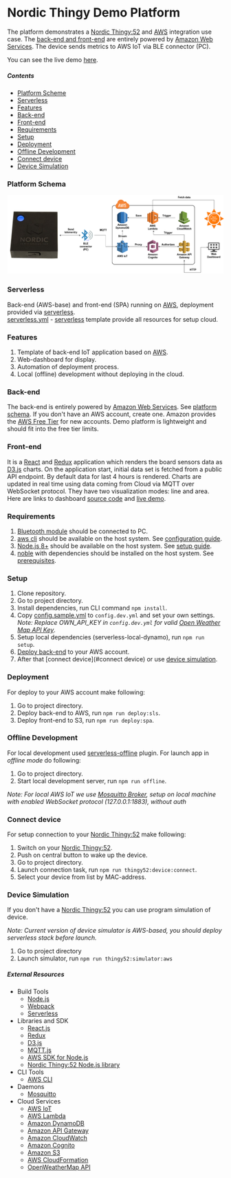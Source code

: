 Nordic Thingy Demo Platform
=============

The platform demonstrates a [Nordic Thingy:52](https://www.nordicsemi.com/eng/Products/Nordic-Thingy-52) and [AWS](https://aws.amazon.com) integration use case.
The [back-end and front-end](docs/AWS.md) are entirely powered by [Amazon Web Services](https://aws.amazon.com/).
The device sends metrics to AWS IoT via BLE connector (PC).

You can see the live demo [here](http://iot-demo.nordic.klika-tech.com/#/dashboard).

##### Contents

- [Platform Scheme](#platform-scheme)
- [Serverless](#serverless)
- [Features](#features)
- [Back-end](#back-end)
- [Front-end](#front-end)
- [Requirements](#requirements)
- [Setup](#setup)
- [Deployment](#deployment)
- [Offline Development](#offline-development)
- [Connect device](#connect-device)
- [Device Simulation](#device-simulation)
        
### Platform Schema

<p align="left">
  <img src="./assets/schema.png" atl="Nordic Thingy Demo Platform Scheme" />
</p>    
    
### Serverless

Back-end (AWS-base) and front-end (SPA) running on [AWS](https://aws.amazon.com/), deployment provided via [serverless](https://serverless.com/). <br/> [serverless.yml](../serverless.yml) - [serverless](https://serverless.com/) template provide all resources for setup cloud.

### Features

1. Template of back-end IoT application based on [AWS](https://aws.amazon.com/).
1. Web-dashboard for display.
1. Automation of deployment process.
1. Local (offline) development without deploying in the cloud.

### Back-end

The back-end is entirely powered by [Amazon Web Services](https://aws.amazon.com/). See [platform schema](#platform-scheme). If you don't have an AWS account, create one. Amazon provides the [AWS Free Tier](https://aws.amazon.com/free/) for new accounts. Demo platform is lightweight and should fit into the free tier limits.

### Front-end

It is a [React](https://facebook.github.io/react/) and [Redux](https://redux.js.org/) application which renders the board sensors data as [D3.js](https://d3js.org/) charts. On the application start, initial data set is fetched from a public API endpoint. 
By default data for last 4 hours is rendered. Charts are updated in real time using data coming from Cloud via MQTT over WebSocket protocol. They have two visualization modes: line and area.
Here are links to dashboard [source code](./web) and [live demo](http://iot-demo.nordic.klika-tech.com/#/dashboard). 

### Requirements

1. [Bluetooth module](https://aws.amazon.com/cli/) should be connected to PC.
1. [aws cli](https://aws.amazon.com/cli/) should be available on the host system. See [configuration guide](http://docs.aws.amazon.com/cli/latest/userguide/cli-chap-getting-started.html).
1. [Node.js 8+](https://nodejs.org/en/) should be available on the host system. See [setup guide](https://github.com/creationix/nvm#installation).
1. [noble](https://github.com/sandeepmistry/noble) with dependencies should be installed on the host system. See [prerequisites](https://github.com/sandeepmistry/noble#prerequisites).

### Setup

1. Clone repository.
1. Go to project directory.
1. Install dependencies, run CLI command `npm install`.
1. Copy [config.sample.yml](./config.sample.yml) to `config.dev.yml` and set your own settings. _Note: Replace OWN_API_KEY in `config.dev.yml` for valid [Open Weather Map API Key](https://openweathermap.org/appid)_.
1. Setup local dependencies (serverless-local-dynamo), run `npm run setup`.
1. [Deploy back-end](#deployment) to your AWS account.
1. After that [connect device](#connect device) or use [device simulation](#device-simulation).

### Deployment

For deploy to your AWS account make following:

1. Go to project directory.
1. Deploy back-end to AWS, run `npm run deploy:sls`.
1. Deploy front-end to S3, run `npm run deploy:spa`.

### Offline Development

For local development used [serverless-offline](https://github.com/dherault/serverless-offline) plugin.
For launch app in _offline mode_ do following: 

1. Go to project directory.
1. Start local development server, run `npm run offline`.

_Note: For local AWS IoT we use [Mosquitto Broker](https://mosquitto.org/), setup on local machine with enabled WebSocket protocol (127.0.0.1:1883), without auth_

### Connect device  

For setup connection to your [Nordic Thingy:52](https://www.nordicsemi.com/eng/Products/Nordic-Thingy-52) make following:

1. Switch on your [Nordic Thingy:52](https://www.nordicsemi.com/eng/Products/Nordic-Thingy-52). 
1. Push on central button to wake up the device. 
1. Go to project directory.
1. Launch connection task, run `npm run thingy52:device:connect`.
1. Select your device from list by MAC-address.

### Device Simulation

If you don't have a [Nordic Thingy:52](https://www.nordicsemi.com/eng/Products/Nordic-Thingy-52) you can use program simulation of device.

_Note: Current version of device simulator is AWS-based, you should deploy serverless stack before launch._

1. Go to project directory
1. Launch simulator, run `npm run thingy52:simulator:aws`
   	
##### External Resources

- Build Tools
	- [Node.js](https://nodejs.org/en/)
	- [Webpack](https://webpack.github.io/)
	- [Serverless](https://serverless.com/)
- Libraries and SDK
	- [React.js](https://facebook.github.io/react/)
	- [Redux](https://redux.js.org/)
	- [D3.js](https://d3js.org/)
	- [MQTT.js](https://github.com/mqttjs/MQTT.js)
	- [AWS SDK for Node.js](https://aws.amazon.com/sdk-for-node-js/)
	- [Nordic Thingy:52 Node.js library](https://www.npmjs.com/package/thingy52)
- CLI Tools
	- [AWS CLI](https://aws.amazon.com/cli/)
- Daemons
	- [Mosquitto](https://mosquitto.org/)
- Cloud Services
	- [AWS IoT](https://aws.amazon.com/iot/)
	- [AWS Lambda](https://aws.amazon.com/lambda/) 
	- [Amazon DynamoDB](https://aws.amazon.com/dynamodb/)
	- [Amazon API Gateway](https://aws.amazon.com/api-gateway/)
	- [Amazon CloudWatch](http://aws.amazon.com/cloudwatch/)
	- [Amazon Cognito](http://aws.amazon.com/cognito/)
	- [Amazon S3](http://aws.amazon.com/s3/)
    - [AWS CloudFormation](https://aws.amazon.com/cloudformation/)
	- [OpenWeatherMap API](http://openweathermap.org/)